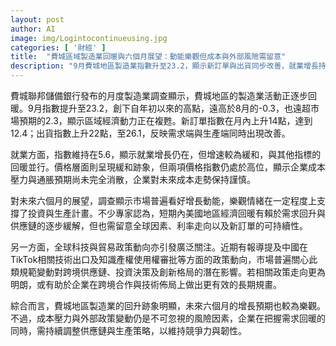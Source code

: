 ```yaml
---
layout: post
author: AI
image: img/Logintocontinueusing.jpg
categories: [ '財經' ]
title:  "費城區域製造業回暖與六個月展望：動能樂觀但成本與外部風險需留意"
description: "9月費城地區製造業指數升至23.2，顯示新訂單與出貨同步改善，就業增長持穩但增速放緩；價格指標仍高但呈緩和態勢。對未来六個月，市場普遍樂觀，認為需求回升與供應鏈緩解能促成投資與生產計畫，但需關注成本走勢、利率走向及新訂單的可持續性。此外，全球科技與貿易政策動向（如中國TikTok技術出口與知識產權審批）可能影響跨境供應鏈與長期策略。"
---
```

費城聯邦儲備銀行發布的月度製造業調查顯示，費城地區的製造業活動正逐步回暖。9月指數提升至23.2，創下自年初以來的高點，遠高於8月的-0.3，也遠超市場預期的2.3，顯示區域經濟動力正在複甦。新訂單指數在月內上升14點，達到12.4；出貨指數上升22點，至26.1，反映需求端與生產端同時出現改善。

就業方面，指數維持在5.6，顯示就業增長仍在，但增速較為緩和，與其他指標的回暖並行。價格層面則呈現緩和跡象，但兩項價格指數仍處於高位，顯示企業成本壓力與通脹預期尚未完全消散，企業對未來成本走勢保持謹慎。

對未來六個月的展望，調查顯示市場普遍看好增長動能，樂觀情緒在一定程度上支撐了投資與生產計畫。不少專家認為，短期內美國地區經濟回暖有賴於需求回升與供應鏈的逐步緩解，但也需留意全球因素、利率走向以及新訂單的可持續性。

另一方面，全球科技與貿易政策動向亦引發廣泛關注。近期有報導提及中國在TikTok相關技術出口及知識產權使用權審批等方面的政策動向，市場普遍關心此類規範變動對跨境供應鏈、投資決策及創新格局的潛在影響。若相關政策走向更為明朗，或有助於企業在跨境合作與技術佈局上做出更有效的長期規畫。

綜合而言，費城地區製造業的回升跡象明顯，未來六個月的增長預期也較為樂觀。不過，成本壓力與外部政策變動仍是不可忽視的風險因素，企業在把握需求回暖的同時，需持續調整供應鏈與生產策略，以維持競爭力與韌性。